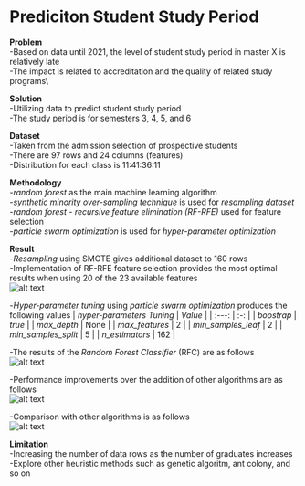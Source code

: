 # Prediciton Student Study Period

**Problem**\
-Based on data until 2021, the level of student study period in master X is relatively late\
-The impact is related to accreditation and the quality of related study programs\

**Solution**\
-Utilizing data to predict student study period\
-The study period is for semesters 3, 4, 5, and 6

**Dataset**\
-Taken from the admission selection of prospective students\
-There are 97 rows and 24 columns (features)\
-Distribution for each class is 11:41:36:11

**Methodology**\
-*random forest* as the main machine learning algorithm\
-*synthetic minority over-sampling technique* is used for *resampling dataset*\
-*random forest - recursive feature elimination (RF-RFE)* used for feature selection\
-*particle swarm optimization* is used for *hyper-parameter optimization*

**Result**\
-*Resampling* using SMOTE gives additional dataset to 160 rows\
-Implementation of RF-RFE feature selection provides the most optimal results when using 20 of the 23 available features\
![alt text](https://i.ibb.co/GCQBXLb/RF-RFE.png)

-*Hyper-parameter tuning* using *particle swarm optimization* produces the following values
| *hyper-parameters Tuning* | *Value*  |
| :---:   | :-: |
| *boostrap* | *true* |
| *max_depth* | None  |
| *max_features* | 2 |
| *min_samples_leaf* | 2 |
| *min_samples_split* | 5  |
| *n_estimators* | 162 |

-The results of the *Random Forest Classifier* (RFC) are as follows\
![alt text](https://i.ibb.co/r2bJrjL/Screenshot-2022-02-07-113010.png)

-Performance improvements over the addition of other algorithms are as follows\
![alt text](https://i.ibb.co/864LgFN/Screenshot-2022-02-07-113116.png)

-Comparison with other algorithms is as follows\
![alt text](https://i.ibb.co/n8RzkkY/Screenshot-2022-02-07-113259.png)

**Limitation**\
-Increasing the number of data rows as the number of graduates increases\
-Explore other heuristic methods such as genetic algoritm, ant colony, and so on

